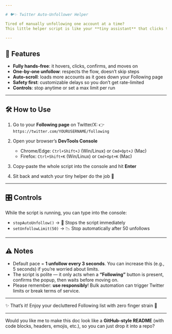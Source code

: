```yaml
---

# 🐦✨ Twitter Auto-Unfollower Helper

Tired of manually unfollowing one account at a time?
This little helper script is like your **tiny assistant** that clicks through the “Following → Unfollow → Confirm Unfollow” flow for you — one account at a time, nice and gentle 💕

---
```


## 🌸 Features

* **Fully hands-free**: it hovers, clicks, confirms, and moves on
* **One-by-one unfollow**: respects the flow, doesn’t skip steps
* **Auto-scroll**: loads more accounts as it goes down your Following page
* **Safety first**: customizable delays so you don’t get rate-limited
* **Controls**: stop anytime or set a max limit per run

---

## 🛠 How to Use

1. Go to your **Following page** on Twitter/X:
   👉 `https://twitter.com/YOURUSERNAME/following`

2. Open your browser’s **DevTools Console**

   * Chrome/Edge: `Ctrl+Shift+J` (Win/Linux) or `Cmd+Opt+J` (Mac)
   * Firefox: `Ctrl+Shift+K` (Win/Linux) or `Cmd+Opt+K` (Mac)

3. Copy-paste the whole script into the console and hit **Enter**

4. Sit back and watch your tiny helper do the job 🐣

---

## 🎛 Controls

While the script is running, you can type into the console:

* `stopAutoUnfollow()` → 🛑 Stops the script immediately
* `setUnfollowLimit(50)` → 📉 Stop automatically after 50 unfollows

---

## ⚠️ Notes

* Default pace = **1 unfollow every 3 seconds**. You can increase this (e.g., 5 seconds) if you’re worried about limits.
* The script is polite — it only acts when a **“Following”** button is present, confirms the popup, then waits before moving on.
* Please remember: **use responsibly**! Bulk automation can trigger Twitter limits or break terms of service.

---

✨ That’s it! Enjoy your decluttered Following list with zero finger strain 💖

---

Would you like me to make this doc look like a **GitHub-style README** (with code blocks, headers, emojis, etc.), so you can just drop it into a repo?
